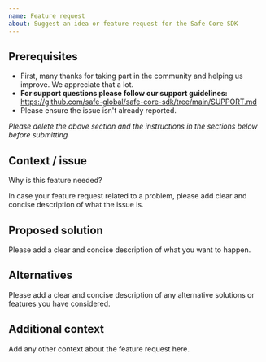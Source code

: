 ```yaml
---
name: Feature request
about: Suggest an idea or feature request for the Safe Core SDK
---
```


## Prerequisites

- First, many thanks for taking part in the community and helping us improve. We appreciate that a lot.
- **For support questions please follow our support guidelines:** https://github.com/safe-global/safe-core-sdk/tree/main/SUPPORT.md
- Please ensure the issue isn't already reported.

*Please delete the above section and the instructions in the sections below before submitting*

## Context / issue

Why is this feature needed?

In case your feature request related to a problem, please add clear and concise description of what the issue is.

## Proposed solution

Please add a clear and concise description of what you want to happen.

## Alternatives

Please add a clear and concise description of any alternative solutions or features you have considered.

## Additional context

Add any other context about the feature request here.
